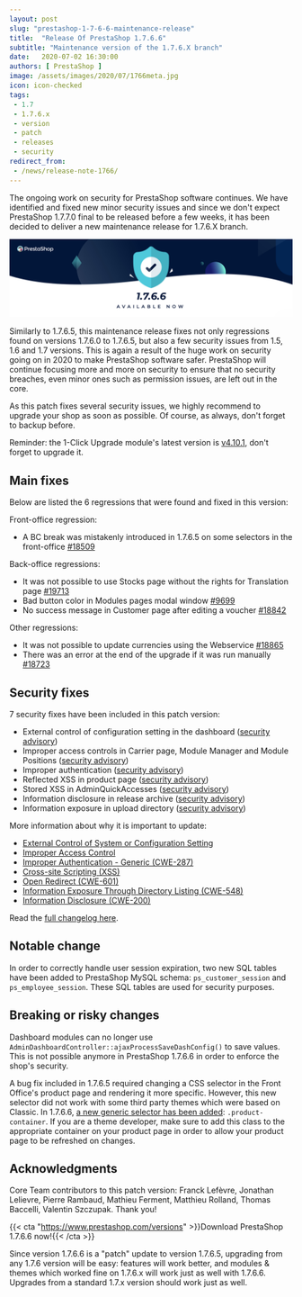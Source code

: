 ```yaml
---
layout: post
slug: "prestashop-1-7-6-6-maintenance-release"
title:  "Release Of PrestaShop 1.7.6.6"
subtitle: "Maintenance version of the 1.7.6.X branch"
date:   2020-07-02 16:30:00
authors: [ PrestaShop ]
image: /assets/images/2020/07/1766meta.jpg
icon: icon-checked
tags:
 - 1.7
 - 1.7.6.x
 - version
 - patch
 - releases
 - security
redirect_from:
 - /news/release-note-1766/
---
```



The ongoing work on security for PrestaShop software continues. We have identified and fixed new minor security issues and since we don't expect PrestaShop 1.7.7.0 final to be released before a few weeks, it has been decided to deliver a new maintenance release for 1.7.6.X branch.

![1.7.6.6 is available!](/assets/images/2020/07/1766banner.jpg)

Similarly to 1.7.6.5, this maintenance release fixes not only regressions found on versions 1.7.6.0 to 1.7.6.5, but also a few security issues from 1.5, 1.6 and 1.7 versions. This is again a result of the huge work on security going on in 2020 to make PrestaShop software safer.
PrestaShop will continue focusing more and more on security to ensure that no security breaches, even minor ones such as permission issues, are left out in the core.

As this patch fixes several security issues, we highly recommend to upgrade your shop as soon as possible. Of course, as always, don't forget to backup before.

Reminder: the 1-Click Upgrade module's latest version is [v4.10.1](https://github.com/PrestaShop/autoupgrade/releases/tag/v4.10.1), don't forget to upgrade it.

## Main fixes

Below are listed the 6 regressions that were found and fixed in this version:

Front-office regression:

- A BC break was mistakenly introduced in 1.7.6.5 on some selectors in the front-office [#18509](https://github.com/PrestaShop/PrestaShop/issues/18509)

Back-office regressions:

- It was not possible to use Stocks page without the rights for Translation page [#19713](https://github.com/PrestaShop/PrestaShop/issues/19713)
- Bad button color in Modules pages modal window [#9699](https://github.com/PrestaShop/PrestaShop/issues/9699)
- No success message in Customer page after editing a voucher [#18842](https://github.com/PrestaShop/PrestaShop/issues/18842)

Other regressions:

- It was not possible to update currencies using the Webservice [#18865](https://github.com/PrestaShop/PrestaShop/issues/18865)
- There was an error at the end of the upgrade if it was run manually [#18723](https://github.com/PrestaShop/PrestaShop/issues/18723)


## Security fixes

7 security fixes have been included in this patch version:

- External control of configuration setting in the dashboard ([security advisory](https://github.com/PrestaShop/PrestaShop/security/advisories/GHSA-mc98-xjm3-c4fm))
- Improper access controls in Carrier page, Module Manager and Module Positions ([security advisory](https://github.com/PrestaShop/PrestaShop/security/advisories/GHSA-xp3x-3h8q-c386))
- Improper authentication ([security advisory](https://github.com/PrestaShop/PrestaShop/security/advisories/GHSA-ccvh-jh5x-mpg4))
- Reflected XSS in product page ([security advisory](https://github.com/PrestaShop/PrestaShop/security/advisories/GHSA-qgh4-95j7-p3vj))
- Stored XSS in AdminQuickAccesses ([security advisory](https://github.com/PrestaShop/PrestaShop/security/advisories/GHSA-v4pg-q2cv-f7x4))
- Information disclosure in release archive ([security advisory](https://github.com/PrestaShop/PrestaShop/security/advisories/GHSA-492w-2pp5-xhvg))
- Information exposure in upload directory ([security advisory](https://github.com/PrestaShop/PrestaShop/security/advisories/GHSA-997j-f42g-x57c))

More information about why it is important to update:

- [External Control of System or Configuration Setting](https://cwe.mitre.org/data/definitions/15.html)
- [Improper Access Control](https://cwe.mitre.org/data/definitions/284.html)
- [Improper Authentication - Generic (CWE-287)](https://cwe.mitre.org/data/definitions/287.html)
- [Cross-site Scripting (XSS)](https://cwe.mitre.org/data/definitions/79.html)
- [Open Redirect (CWE-601)](https://cwe.mitre.org/data/definitions/601.html)
- [Information Exposure Through Directory Listing (CWE-548)](https://cwe.mitre.org/data/definitions/548.html)
- [Information Disclosure (CWE-200)](https://cwe.mitre.org/data/definitions/200.html)


Read the [full changelog here](https://www.prestashop.com/en/release-notes-1-7-6-6-stable).

## Notable change

In order to correctly handle user session expiration, two new SQL tables have been added to PrestaShop MySQL schema: `ps_customer_session` and `ps_employee_session`. These SQL tables are used for security purposes. 


## Breaking or risky changes

Dashboard modules can no longer use `AdminDashboardController::ajaxProcessSaveDashConfig()` to save values. This is not possible anymore in PrestaShop 1.7.6.6 in order to enforce the shop's security.

A bug fix included in 1.7.6.5 required changing a CSS selector in the Front Office's product page and rendering it more specific. However, this new selector did not work with some third party themes which were based on Classic.
In 1.7.6.6, [a new generic selector has been added](https://github.com/PrestaShop/PrestaShop/pull/19800): `.product-container`. If you are a theme developer, make sure to add this class to the appropriate container on your product page in order to allow your product page to be refreshed on changes.


## Acknowledgments

Core Team contributors to this patch version:
Franck Lefèvre, Jonathan Lelievre, Pierre Rambaud, Mathieu Ferment, Matthieu Rolland, Thomas Baccelli, Valentin Szczupak.
Thank you!



{{< cta "https://www.prestashop.com/versions" >}}Download PrestaShop 1.7.6.6 now!{{< /cta >}}


Since version 1.7.6.6 is a "patch" update to version 1.7.6.5, upgrading from any 1.7.6 version will be easy: features will work better, and modules & themes which worked fine on 1.7.6.x will work just as well with 1.7.6.6. Upgrades from a standard 1.7.x version should work just as well.
